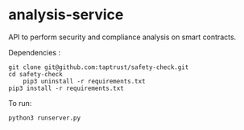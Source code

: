 # analysis-service

API to perform security and compliance analysis on smart contracts.

Dependencies :

	git clone git@github.com:taptrust/safety-check.git
	cd safety-check
    	pip3 uninstall -r requirements.txt
	pip3 install -r requirements.txt

To run:

    python3 runserver.py
